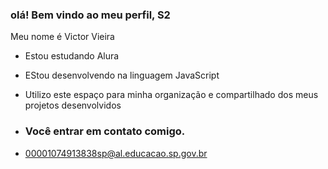 ### olá! Bem vindo ao meu perfil, S2

Meu nome é Victor Vieira

- Estou estudando Alura
- EStou desenvolvendo na linguagem JavaScript
- Utilizo este espaço para minha organização e compartilhado dos meus projetos desenvolvidos

- ### Você entrar em contato comigo.

- 00001074913838sp@al.educacao.sp.gov.br
